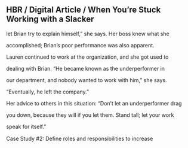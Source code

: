 ## HBR / Digital Article / When You’re Stuck Working with a Slacker

let Brian try to explain himself,” she says. Her boss knew what she

accomplished; Brian’s poor performance was also apparent.

Lauren continued to work at the organization, and she got used to

dealing with Brian. “He became known as the underperformer in

our department, and nobody wanted to work with him,” she says.

“Eventually, he left the company.”

Her advice to others in this situation: “Don’t let an underperformer drag

you down, because they will if you let them. Stand tall; let your work

speak for itself.”

Case Study #2: Deﬁne roles and responsibilities to increase